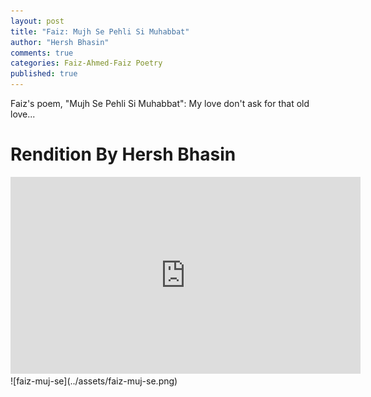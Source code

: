 ```yaml
---
layout: post
title: "Faiz: Mujh Se Pehli Si Muhabbat"
author: "Hersh Bhasin"
comments: true
categories: Faiz-Ahmed-Faiz Poetry
published: true
---
```




Faiz's poem, "Mujh Se Pehli Si Muhabbat": My love don't ask for that old love...

# Rendition By Hersh Bhasin

<iframe width="560" height="315" src="https://www.youtube.com/embed/nPTlhLb75fk" frameborder="0" allow="accelerometer; autoplay; encrypted-media; gyroscope; picture-in-picture" allowfullscreen></iframe>
![faiz-muj-se](../assets/faiz-muj-se.png)

